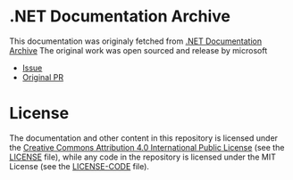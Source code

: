 
# .NET Documentation Archive

This documentation was originaly fetched from [.NET Documentation Archive](https://github.com/MicrosoftDocs/dotnet-archive)
The original work was open sourced and release by microsoft 
* [Issue](https://github.com/MicrosoftDocs/feedback/issues/1963)
* [Original PR](https://github.com/MicrosoftDocs/dotnet-archive/pull/1)


# License

The documentation and other content in this repository is licensed under the
[Creative Commons Attribution 4.0 International Public License](https://creativecommons.org/licenses/by/4.0/legalcode)
(see the [LICENSE](LICENSE) file), while any code in the repository is licensed
under the MIT License (see the [LICENSE-CODE](LICENSE-CODE) file).
